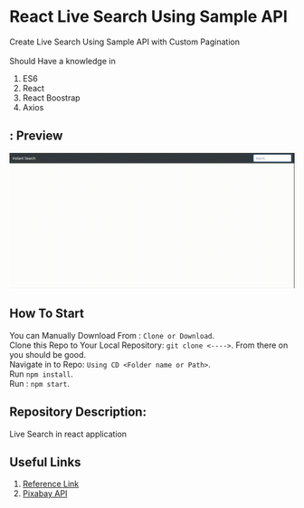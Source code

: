 # React Live Search Using Sample API 

Create Live Search Using Sample API with Custom Pagination<br /> 
<br />
Should Have a knowledge in <br />
1. ES6
2. React
1. React Boostrap
2. Axios

## : Preview
![](screen-capture.gif)

## How To Start
You can Manually Download From : `Clone or Download`.<br />
Clone this Repo to Your Local Repository: `git clone <---->`. From there on you should be good.<br />
Navigate in to Repo: `Using CD <Folder name or Path>`.<br />
Run `npm install`.<br />
Run : `npm start`.

## Repository Description:
Live Search in react application


## Useful Links
1. [Reference Link](https://codeytek.com/live-search-search-react-live-search-in-react-axios-autocomplete-pagination/)
2. [Pixabay API](https://pixabay.com/api/docs/#api_search_images)


